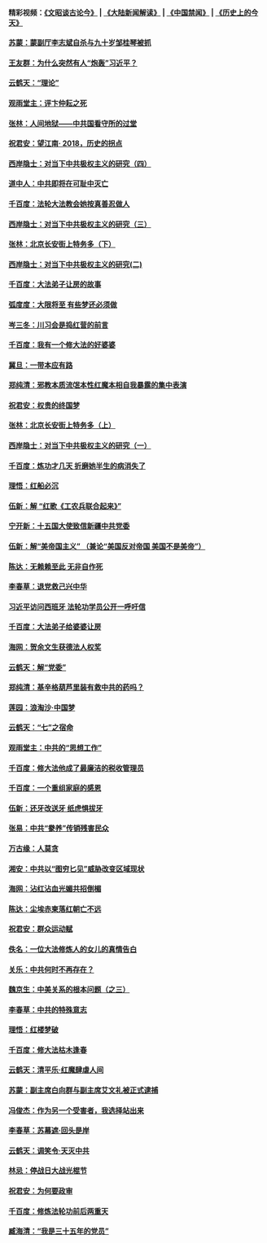 #### 精彩视频：[《文昭谈古论今》](https://github.com/gfw-breaker/wenzhao/blob/master/README.md?t=12060331) | [《大陆新闻解读》](https://github.com/gfw-breaker/ntdtv-comedy/blob/master/README.md?t=12060331) | [《中国禁闻》](https://github.com/gfw-breaker/ntdtv-news/blob/master/README.md?t=12060331) | [《历史上的今天》](https://github.com/gfw-breaker/today-in-history/blob/master/README.md?t=12060331) 

#### [苏蒙：蒙副厅李志斌自杀与九十岁邹桂琴被抓](../pages/nsc993/n10893359.md?t=12060331) 

#### [王友群：为什么突然有人“炮轰”习近平？](../pages/nsc993/n10892978.md?t=12060331) 

#### [云鹤天：“理论”](../pages/nsc993/n10893043.md?t=12060331) 

#### [观雨堂主：评卞仲耘之死](../pages/nsc993/n10891901.md?t=12060331) 

#### [张林：人间地狱——中共国看守所的过堂](../pages/nsc993/n10891002.md?t=12060331) 

#### [祝君安：望江南‧ 2018，历史的拐点](../pages/nsc993/n10889460.md?t=12060331) 

#### [西岸隐士：对当下中共极权主义的研究（四）](../pages/nsc993/n10887490.md?t=12060331) 

#### [道中人：中共即将在可耻中灭亡](../pages/nsc993/n10887956.md?t=12060331) 

#### [千百度：法轮大法教会她按真善忍做人](../pages/nsc993/n10887637.md?t=12060331) 

#### [西岸隐士：对当下中共极权主义的研究（三）](../pages/nsc993/n10882983.md?t=12060331) 

#### [张林：北京长安街上特务多（下）](../pages/nsc993/n10884987.md?t=12060331) 

#### [西岸隐士：对当下中共极权主义的研究(二)](../pages/nsc993/n10878756.md?t=12060331) 

#### [千百度：大法弟子让房的故事](../pages/nsc993/n10883156.md?t=12060331) 

#### [弧度度：大限将至 有些梦还必须做](../pages/nsc993/n10882718.md?t=12060331) 

#### [岑三冬：川习会是捣红营的前言](../pages/nsc993/n10881767.md?t=12060331) 

#### [千百度：我有一个修大法的好婆婆](../pages/nsc993/n10880660.md?t=12060331) 

#### [冀旦：一带本应有路](../pages/nsc993/n10880340.md?t=12060331) 

#### [郑纯清：邪教本质流氓本性红魔本相自我暴露的集中表演](../pages/nsc993/n10880329.md?t=12060331) 

#### [祝君安：权贵的终国梦](../pages/nsc993/n10880242.md?t=12060331) 

#### [张林：北京长安街上特务多（上）](../pages/nsc993/n10880009.md?t=12060331) 

#### [西岸隐士：对当下中共极权主义的研究（一）](../pages/nsc993/n10878740.md?t=12060331) 

#### [千百度：炼功才几天 折磨她半生的病消失了](../pages/nsc993/n10878447.md?t=12060331) 

#### [理悟：红船必沉](../pages/nsc993/n10877545.md?t=12060331) 

#### [伍新：解 “红歌《工农兵联合起来》”](../pages/nsc993/n10876264.md?t=12060331) 

#### [宁开新：十五国大使致信新疆中共党委](../pages/nsc993/n10876212.md?t=12060331) 

#### [伍新：解“美帝国主义” （兼论“美国反对帝国 美国不是美帝”）](../pages/nsc993/n10874688.md?t=12060331) 

#### [陈达：无赖赖至此 无非自作死](../pages/nsc993/n10874640.md?t=12060331) 

#### [李春草：退党救己兴中华](../pages/nsc993/n10874600.md?t=12060331) 

#### [习近平访问西班牙 法轮功学员公开一呼吁信](../pages/nsc993/n10873818.md?t=12060331) 

#### [千百度：大法弟子给婆婆让房](../pages/nsc993/n10870567.md?t=12060331) 

#### [海网：贺余文生获德法人权奖](../pages/nsc993/n10869990.md?t=12060331) 

#### [云鹤天：解“党委”](../pages/nsc993/n10869977.md?t=12060331) 

#### [郑纯清：基辛格葫芦里装有救中共的药吗？](../pages/nsc993/n10868192.md?t=12060331) 

#### [莲园：浪淘沙‧中国梦](../pages/nsc993/n10868184.md?t=12060331) 

#### [云鹤天：“七”之宿命](../pages/nsc993/n10868163.md?t=12060331) 

#### [观雨堂主：中共的“思想工作”](../pages/nsc993/n10868076.md?t=12060331) 

#### [千百度：修大法他成了最廉洁的税收管理员](../pages/nsc993/n10867964.md?t=12060331) 

#### [千百度：一个重组家庭的感恩](../pages/nsc993/n10865204.md?t=12060331) 

#### [伍新：还牙改送牙 纸虎惧拔牙](../pages/nsc993/n10863679.md?t=12060331) 

#### [张易：中共“豢养”传销残害民众](../pages/nsc993/n10864740.md?t=12060331) 

#### [万古缘：人莫贪](../pages/nsc993/n10863667.md?t=12060331) 

#### [湘安：中共以“图穷匕见”威胁改变区域现状](../pages/nsc993/n10864609.md?t=12060331) 

#### [海网：沾红沾血光媚共招倒楣](../pages/nsc993/n10863591.md?t=12060331) 

#### [陈达：尘埃赤柬落红朝亡不远](../pages/nsc993/n10863562.md?t=12060331) 

#### [祝君安：群众运动赋](../pages/nsc993/n10863448.md?t=12060331) 

#### [佚名：一位大法修炼人的女儿的真情告白](../pages/nsc993/n10861395.md?t=12060331) 

#### [关乐：中共何时不再存在？](../pages/nsc993/n10860742.md?t=12060331) 

#### [魏京生：中美关系的根本问题（之三）](../pages/nsc993/n10860643.md?t=12060331) 

#### [李春草：中共的特殊意志](../pages/nsc993/n10860705.md?t=12060331) 

#### [理悟：红楼梦破](../pages/nsc993/n10855545.md?t=12060331) 

#### [千百度：修大法枯木逢春](../pages/nsc993/n10855876.md?t=12060331) 

#### [云鹤天：清平乐‧红魔肆虐人间](../pages/nsc993/n10855540.md?t=12060331) 

#### [苏蒙：副主席白向群与副主席艾文礼被正式逮捕](../pages/nsc993/n10853816.md?t=12060331) 

#### [冯俊杰：作为另一个受害者，我选择站出来](../pages/nsc993/n10854203.md?t=12060331) 

#### [李春草：苏幕遮‧回头是岸](../pages/nsc993/n10853697.md?t=12060331) 

#### [云鹤天：调笑令‧天灭中共](../pages/nsc993/n10852934.md?t=12060331) 

#### [林忌：停战日大战光棍节](../pages/nsc993/n10852809.md?t=12060331) 

#### [祝君安：为何要政审](../pages/nsc993/n10852927.md?t=12060331) 

#### [千百度：修炼法轮功前后两重天](../pages/nsc993/n10851915.md?t=12060331) 

#### [臧海清：“我是三十五年的党员”](../pages/nsc993/n10851897.md?t=12060331) 

